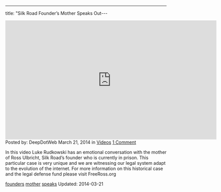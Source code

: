 ---
title: "Silk Road Founder&#8217;s Mother Speaks Out---

<article class="post-listing post-4754 post type-post status-publish format-standard has-post-thumbnail hentry category-videos tag-founders tag-mother tag-speaks tie_video">
    
<iframe width="660" height="371" src="http://www.youtube.com/embed/AP7tKS74H7I?feature=oembed" frameborder="0" allowfullscreen></iframe> </div>
Posted by: DeepDotWeb
<span>March 21, 2014</span>
<span>in <a href="https://www.deepdotweb.com/category/videos/" rel="category tag">Videos</a></span>
<a href="/2014/03/21/silk-road-founders-mother-speaks/#comments">1 Comment</a></span>
</p>
<div class="clear"></div>
    
<p>In this video Luke Rudkowski has an emotional conversation with the mother of Ross Ulbricht, Silk Road&#8217;s founder who is currently in prison. This particular case is very unique and we are witnessing our legal system adapt to the evolution of the internet. For more information on this historical case and the legal defense fund please visit FreeRoss.org</p>
</div>
<a href="https://www.deepdotweb.com/tag/founders/" rel="tag">founders</a> <a href="https://www.deepdotweb.com/tag/mother/" rel="tag">mother</a>  <a href="https://www.deepdotweb.com/tag/speaks/" rel="tag">speaks</a></span> 
Updated: 2014-03-21
    
